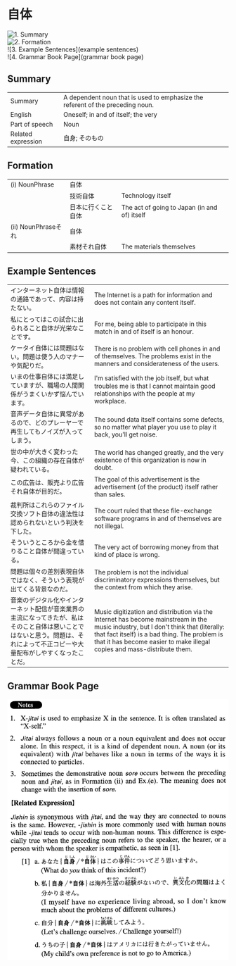 # 自体

![1. Summary](summary)<br>
![2. Formation](formation)<br>
![3. Example Sentences](example sentences)<br>
![4. Grammar Book Page](grammar book page)<br>


## Summary

<table><tr>   <td>Summary</td>   <td>A dependent noun that is used to emphasize the referent of the preceding noun.</td></tr><tr>   <td>English</td>   <td>Oneself; in and of itself; the very</td></tr><tr>   <td>Part of speech</td>   <td>Noun</td></tr><tr>   <td>Related expression</td>   <td>自身; そのもの</td></tr></table>

## Formation

<table class="table"><tbody><tr class="tr head"><td class="td"><span class="numbers">(i)</span> <span class="bold">NounPhrase</span></td><td class="td"><span class="concept">自体</span></td><td class="td"></td></tr><tr class="tr"><td class="td"></td><td class="td"><span>技術</span><span class="concept">自体</span></td><td class="td"><span>Technology itself</span></td></tr><tr class="tr"><td class="td"></td><td class="td"><span>日本に行くこと</span><span class="concept">自体</span></td><td class="td"><span>The act of going to Japan (in and of) itself</span></td></tr><tr class="tr head"><td class="td"><span class="numbers">(ii)</span> <span class="bold">NounPhraseそれ</span></td><td class="td"><span class="concept">自体</span></td><td class="td"></td></tr><tr class="tr"><td class="td"></td><td class="td"><span>素材それ</span><span class="concept">自体</span></td><td class="td"><span>The materials themselves</span></td></tr></tbody></table>

## Example Sentences

<table><tr>   <td>インターネット自体は情報の通路であって、内容は持たない。</td>   <td>The Internet is a path for information and does not contain any content itself.</td></tr><tr>   <td>私にとってはこの試合に出られること自体が光栄なことです。</td>   <td>For me, being able to participate in this match in and of itself is an honour.</td></tr><tr>   <td>ケータイ自体には問題はない。問題は使う人のマナーや気配りだ。</td>   <td>There is no problem with cell phones in and of themselves. The problems exist in the manners and considerateness of the users.</td></tr><tr>   <td>いまの仕事自体には満足していますが、職場の人間関係がうまくいかず悩んでいます。</td>   <td>I'm satisﬁed with the job itself, but what troubles me is that I cannot maintain good relationships with the people at my workplace.</td></tr><tr>   <td>音声データ自体に異常があるので、どのプレーヤーで再生してもノイズが入ってしまう。</td>   <td>The sound data itself contains some defects, so no matter what player you use to play it back, you'll get noise.</td></tr><tr>   <td>世の中が大きく変わった今、この組織の存在自体が疑われている。</td>   <td>The world has changed greatly, and the very existence of this organization is now in doubt.</td></tr><tr>   <td>この広告は、販売より広告それ自体が目的だ。</td>   <td>The goal of this advertisement is the advertisement (of the product) itself rather than sales.</td></tr><tr>   <td>裁判所はこれらのファイル交換ソフト自体の違法性は認められないという判決を下した。</td>   <td>The court ruled that these ﬁle-exchange software programs in and of themselves are not illegal.</td></tr><tr>   <td>そういうところから金を借りること自体が間違っている。</td>   <td>The very act of borrowing money from that kind of place is wrong.</td></tr><tr>   <td>問題は個々の差別表現自体ではなく、そういう表現が出てくる背景なのだ。</td>   <td>The problem is not the individual discriminatory expressions themselves, but the context from which they arise.</td></tr><tr>   <td>音楽のデジタル化やインターネット配信が音楽業界の主流になってきたが、私はそのこと自体は悪いことではないと思う。問題は、それによって不正コピーや大量配布がしやすくなったことだ。</td>   <td>Music digitization and distribution via the Internet has become mainstream in the music industry, but I don't think that (literally: that fact itself) is a bad thing. The problem is that it has become easier to make illegal copies and mass-distribute them.</td></tr></table>

## Grammar Book Page

![](../img/Advanced自体.png)

